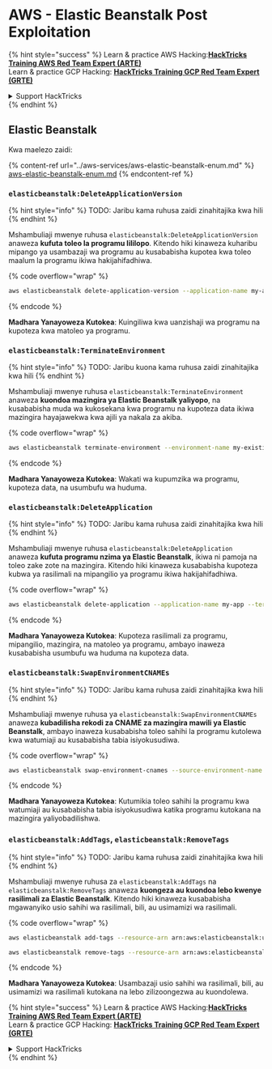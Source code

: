# AWS - Elastic Beanstalk Post Exploitation

{% hint style="success" %}
Learn & practice AWS Hacking:<img src="../../../.gitbook/assets/image (1) (1) (1).png" alt="" data-size="line">[**HackTricks Training AWS Red Team Expert (ARTE)**](https://training.hacktricks.xyz/courses/arte)<img src="../../../.gitbook/assets/image (1) (1) (1).png" alt="" data-size="line">\
Learn & practice GCP Hacking: <img src="../../../.gitbook/assets/image (2).png" alt="" data-size="line">[**HackTricks Training GCP Red Team Expert (GRTE)**<img src="../../../.gitbook/assets/image (2).png" alt="" data-size="line">](https://training.hacktricks.xyz/courses/grte)

<details>

<summary>Support HackTricks</summary>

* Check the [**subscription plans**](https://github.com/sponsors/carlospolop)!
* **Join the** 💬 [**Discord group**](https://discord.gg/hRep4RUj7f) or the [**telegram group**](https://t.me/peass) or **follow** us on **Twitter** 🐦 [**@hacktricks\_live**](https://twitter.com/hacktricks_live)**.**
* **Share hacking tricks by submitting PRs to the** [**HackTricks**](https://github.com/carlospolop/hacktricks) and [**HackTricks Cloud**](https://github.com/carlospolop/hacktricks-cloud) github repos.

</details>
{% endhint %}

## Elastic Beanstalk

Kwa maelezo zaidi:

{% content-ref url="../aws-services/aws-elastic-beanstalk-enum.md" %}
[aws-elastic-beanstalk-enum.md](../aws-services/aws-elastic-beanstalk-enum.md)
{% endcontent-ref %}

### `elasticbeanstalk:DeleteApplicationVersion`

{% hint style="info" %}
TODO: Jaribu kama ruhusa zaidi zinahitajika kwa hili
{% endhint %}

Mshambuliaji mwenye ruhusa `elasticbeanstalk:DeleteApplicationVersion` anaweza **kufuta toleo la programu lililopo**. Kitendo hiki kinaweza kuharibu mipango ya usambazaji wa programu au kusababisha kupotea kwa toleo maalum la programu ikiwa hakijahifadhiwa. 

{% code overflow="wrap" %}
```bash
aws elasticbeanstalk delete-application-version --application-name my-app --version-label my-version
```
{% endcode %}

**Madhara Yanayoweza Kutokea**: Kuingiliwa kwa uanzishaji wa programu na kupoteza kwa matoleo ya programu.

### `elasticbeanstalk:TerminateEnvironment`

{% hint style="info" %}
TODO: Jaribu kuona kama ruhusa zaidi zinahitajika kwa hili
{% endhint %}

Mshambuliaji mwenye ruhusa `elasticbeanstalk:TerminateEnvironment` anaweza **kuondoa mazingira ya Elastic Beanstalk yaliyopo**, na kusababisha muda wa kukosekana kwa programu na kupoteza data ikiwa mazingira hayajawekwa kwa ajili ya nakala za akiba.

{% code overflow="wrap" %}
```bash
aws elasticbeanstalk terminate-environment --environment-name my-existing-env
```
{% endcode %}

**Madhara Yanayoweza Kutokea**: Wakati wa kupumzika wa programu, kupoteza data, na usumbufu wa huduma.

### `elasticbeanstalk:DeleteApplication`

{% hint style="info" %}
TODO: Jaribu kama ruhusa zaidi zinahitajika kwa hili
{% endhint %}

Mshambuliaji mwenye ruhusa `elasticbeanstalk:DeleteApplication` anaweza **kufuta programu nzima ya Elastic Beanstalk**, ikiwa ni pamoja na toleo zake zote na mazingira. Kitendo hiki kinaweza kusababisha kupoteza kubwa ya rasilimali na mipangilio ya programu ikiwa hakijahifadhiwa.

{% code overflow="wrap" %}
```bash
aws elasticbeanstalk delete-application --application-name my-app --terminate-env-by-force
```
{% endcode %}

**Madhara Yanayoweza Kutokea**: Kupoteza rasilimali za programu, mipangilio, mazingira, na matoleo ya programu, ambayo inaweza kusababisha usumbufu wa huduma na kupoteza data.

### `elasticbeanstalk:SwapEnvironmentCNAMEs`

{% hint style="info" %}
TODO: Jaribu kama ruhusa zaidi zinahitajika kwa hili
{% endhint %}

Mshambuliaji mwenye ruhusa ya `elasticbeanstalk:SwapEnvironmentCNAMEs` anaweza **kubadilisha rekodi za CNAME za mazingira mawili ya Elastic Beanstalk**, ambayo inaweza kusababisha toleo sahihi la programu kutolewa kwa watumiaji au kusababisha tabia isiyokusudiwa.

{% code overflow="wrap" %}
```bash
aws elasticbeanstalk swap-environment-cnames --source-environment-name my-env-1 --destination-environment-name my-env-2
```
{% endcode %}

**Madhara Yanayoweza Kutokea**: Kutumikia toleo sahihi la programu kwa watumiaji au kusababisha tabia isiyokusudiwa katika programu kutokana na mazingira yaliyobadilishwa.

### `elasticbeanstalk:AddTags`, `elasticbeanstalk:RemoveTags`

{% hint style="info" %}
TODO: Jaribu kama ruhusa zaidi zinahitajika kwa hili
{% endhint %}

Mshambuliaji mwenye ruhusa za `elasticbeanstalk:AddTags` na `elasticbeanstalk:RemoveTags` anaweza **kuongeza au kuondoa lebo kwenye rasilimali za Elastic Beanstalk**. Kitendo hiki kinaweza kusababisha mgawanyiko usio sahihi wa rasilimali, bili, au usimamizi wa rasilimali.

{% code overflow="wrap" %}
```bash
aws elasticbeanstalk add-tags --resource-arn arn:aws:elasticbeanstalk:us-west-2:123456789012:environment/my-app/my-env --tags Key=MaliciousTag,Value=1

aws elasticbeanstalk remove-tags --resource-arn arn:aws:elasticbeanstalk:us-west-2:123456789012:environment/my-app/my-env --tag-keys MaliciousTag
```
{% endcode %}

**Madhara Yanayoweza Kutokea**: Usambazaji usio sahihi wa rasilimali, bili, au usimamizi wa rasilimali kutokana na lebo zilizoongezwa au kuondolewa.

{% hint style="success" %}
Learn & practice AWS Hacking:<img src="../../../.gitbook/assets/image (1) (1) (1).png" alt="" data-size="line">[**HackTricks Training AWS Red Team Expert (ARTE)**](https://training.hacktricks.xyz/courses/arte)<img src="../../../.gitbook/assets/image (1) (1) (1).png" alt="" data-size="line">\
Learn & practice GCP Hacking: <img src="../../../.gitbook/assets/image (2).png" alt="" data-size="line">[**HackTricks Training GCP Red Team Expert (GRTE)**<img src="../../../.gitbook/assets/image (2).png" alt="" data-size="line">](https://training.hacktricks.xyz/courses/grte)

<details>

<summary>Support HackTricks</summary>

* Check the [**subscription plans**](https://github.com/sponsors/carlospolop)!
* **Join the** 💬 [**Discord group**](https://discord.gg/hRep4RUj7f) or the [**telegram group**](https://t.me/peass) or **follow** us on **Twitter** 🐦 [**@hacktricks\_live**](https://twitter.com/hacktricks_live)**.**
* **Share hacking tricks by submitting PRs to the** [**HackTricks**](https://github.com/carlospolop/hacktricks) and [**HackTricks Cloud**](https://github.com/carlospolop/hacktricks-cloud) github repos.

</details>
{% endhint %}
